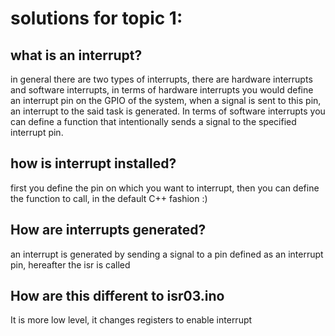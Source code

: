 # solutions for topic 1:
## what is an interrupt?
in general there are two types of interrupts, there are hardware interrupts and software interrupts, in terms of hardware interrupts you would define an interrupt pin on the GPIO of the system, when a signal is sent to this pin, an interrupt to the said task is generated. In terms of software interrupts you can define a function that intentionally sends a signal to the specified interrupt pin.
## how is interrupt installed?
first you define the pin on which you want to interrupt, then you can define the function to call, in the default C++ fashion :)
## How are interrupts generated?
an interrupt is generated by sending a signal to a pin defined as an interrupt pin, hereafter the isr is called
## How are this different to isr03.ino
It is more low level, it changes registers to enable interrupt
